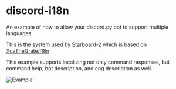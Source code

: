 # discord-i18n
An example of how to allow your discord.py bot to support multiple languages.

This is the system used by [Starboard-2](https://github.com/CircuitsBots/Starboard-2) which is based on [XuaTheGrate/i18n](https://github.com/XuaTheGrate/i18n)

This example supports localizing not only command responses, but command help, bot description, and cog description as well.

![Example](https://cdn.tixte.com/uploads/circuit.is-from.space/kp2ydwfxr9a.png)
